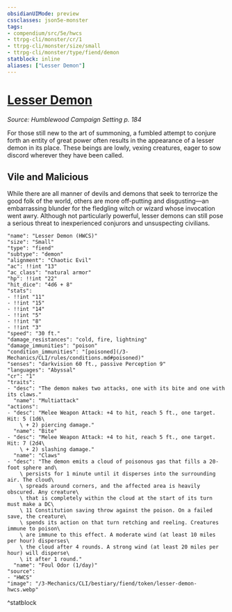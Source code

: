 ```yaml
---
obsidianUIMode: preview
cssclasses: json5e-monster
tags:
- compendium/src/5e/hwcs
- ttrpg-cli/monster/cr/1
- ttrpg-cli/monster/size/small
- ttrpg-cli/monster/type/fiend/demon
statblock: inline
aliases: ["Lesser Demon"]
---
```

# [Lesser Demon](3-Mechanics\CLI\bestiary\fiend/lesser-demon-hwcs.md)
*Source: Humblewood Campaign Setting p. 184*  

For those still new to the art of summoning, a fumbled attempt to conjure forth an entity of great power often results in the appearance of a lesser demon in its place. These beings are lowly, vexing creatures, eager to sow discord wherever they have been called.

## Vile and Malicious

While there are all manner of devils and demons that seek to terrorize the good folk of the world, others are more off-putting and disgusting—an embarrassing blunder for the fledgling witch or wizard whose invocation went awry. Although not particularly powerful, lesser demons can still pose a serious threat to inexperienced conjurors and unsuspecting civilians.

```statblock
"name": "Lesser Demon (HWCS)"
"size": "Small"
"type": "fiend"
"subtype": "demon"
"alignment": "Chaotic Evil"
"ac": !!int "13"
"ac_class": "natural armor"
"hp": !!int "22"
"hit_dice": "4d6 + 8"
"stats":
- !!int "11"
- !!int "15"
- !!int "14"
- !!int "5"
- !!int "8"
- !!int "3"
"speed": "30 ft."
"damage_resistances": "cold, fire, lightning"
"damage_immunities": "poison"
"condition_immunities": "[poisoned](/3-Mechanics/CLI/rules/conditions.md#poisoned)"
"senses": "darkvision 60 ft., passive Perception 9"
"languages": "Abyssal"
"cr": "1"
"traits":
- "desc": "The demon makes two attacks, one with its bite and one with its claws."
  "name": "Multiattack"
"actions":
- "desc": "Melee Weapon Attack: +4 to hit, reach 5 ft., one target. Hit: 5 (1d6\
    \ + 2) piercing damage."
  "name": "Bite"
- "desc": "Melee Weapon Attack: +4 to hit, reach 5 ft., one target. Hit: 7 (2d4\
    \ + 2) slashing damage."
  "name": "Claws"
- "desc": "The demon emits a cloud of poisonous gas that fills a 20-foot sphere and\
    \ persists for 1 minute until it disperses into the surrounding air. The cloud\
    \ spreads around corners, and the affected area is heavily obscured. Any creature\
    \ that is completely within the cloud at the start of its turn must make a DC\
    \ 11 Constitution saving throw against the poison. On a failed save, the creature\
    \ spends its action on that turn retching and reeling. Creatures immune to poison\
    \ are immune to this effect. A moderate wind (at least 10 miles per hour) disperses\
    \ the cloud after 4 rounds. A strong wind (at least 20 miles per hour) will disperse\
    \ it after 1 round."
  "name": "Foul Odor (1/day)"
"source":
- "HWCS"
"image": "/3-Mechanics/CLI/bestiary/fiend/token/lesser-demon-hwcs.webp"
```
^statblock